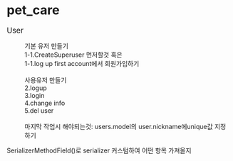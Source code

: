 # pet_care
<big>User</big>

<dir>
기본 유저 만들기<br/> 
1-1.CreateSuperuser 먼저할것 혹은 <br/> 
1-1.log up first account에서 회원가입하기<br/> 
<br/> 
사용유저 만들기<br/> 
2.logup<br/> 
3.login<br/> 
4.change info<br/> 
5.del user<br/> 



<br/> 
마지막 작업시 해야되는것: users.model의 user.nickname에unique값 지정하기
</dir>

SerializerMethodField()로 serializer 커스텀하여 어떤 항목 가져올지


